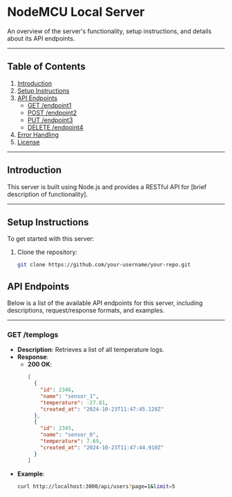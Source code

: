 # NodeMCU Local Server 

An overview of the server's functionality, setup instructions, and details about its API endpoints.

---

## Table of Contents

1. [Introduction](#introduction)
2. [Setup Instructions](#setup-instructions)
3. [API Endpoints](#api-endpoints)
   - [GET /endpoint1](#get-endpoint1)
   - [POST /endpoint2](#post-endpoint2)
   - [PUT /endpoint3](#put-endpoint3)
   - [DELETE /endpoint4](#delete-endpoint4)
4. [Error Handling](#error-handling)
5. [License](#license)

---

## Introduction

This server is built using Node.js and provides a RESTful API for [brief description of functionality]. 

---

## Setup Instructions

To get started with this server:

1. Clone the repository:
   ```bash
   git clone https://github.com/your-username/your-repo.git


## API Endpoints

Below is a list of the available API endpoints for this server, including descriptions, request/response formats, and examples.

---

### GET /templogs

- **Description**: Retrieves a list of all temperature logs.
- **Response**:
  - **200 OK**:
    ```json
    [
      {
        "id": 2346,
        "name": "sensor_1",
        "temperature": -27.81,
        "created_at": "2024-10-23T11:47:45.128Z"
      },
      {
        "id": 2345,
        "name": "sensor_0",
        "temperature": 7.69,
        "created_at": "2024-10-23T11:47:44.910Z"
      }
    ]
    ```
- **Example**:
  ```bash
  curl http://localhost:3000/api/users?page=1&limit=5

